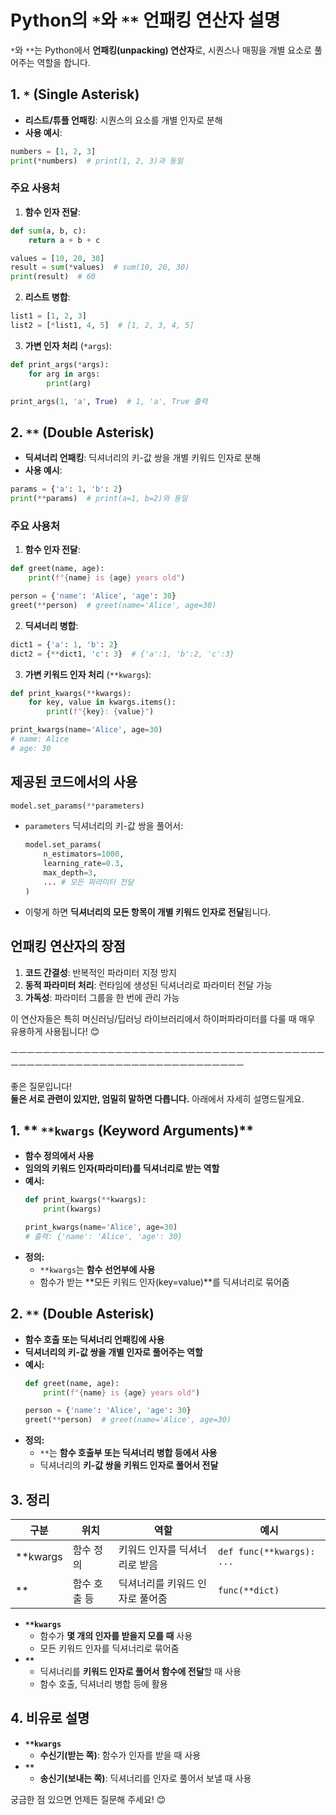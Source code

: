 # Python의 `*`와 `**` 언패킹 연산자 설명

`*`와 `**`는 Python에서 **언패킹(unpacking) 연산자**로, 시퀀스나 매핑을 개별 요소로 풀어주는 역할을 합니다.

## 1. `*` (Single Asterisk)
- **리스트/튜플 언패킹**: 시퀀스의 요소를 개별 인자로 분해
- **사용 예시**:
```python
numbers = [1, 2, 3]
print(*numbers)  # print(1, 2, 3)과 동일
```

### 주요 사용처
1. **함수 인자 전달**:
```python
def sum(a, b, c):
    return a + b + c

values = [10, 20, 30]
result = sum(*values)  # sum(10, 20, 30)
print(result)  # 60
```

2. **리스트 병합**:
```python
list1 = [1, 2, 3]
list2 = [*list1, 4, 5]  # [1, 2, 3, 4, 5]
```

3. **가변 인자 처리** (`*args`):
```python
def print_args(*args):
    for arg in args:
        print(arg)

print_args(1, 'a', True)  # 1, 'a', True 출력
```

## 2. `**` (Double Asterisk)
- **딕셔너리 언패킹**: 딕셔너리의 키-값 쌍을 개별 키워드 인자로 분해
- **사용 예시**:
```python
params = {'a': 1, 'b': 2}
print(**params)  # print(a=1, b=2)와 동일
```

### 주요 사용처
1. **함수 인자 전달**:
```python
def greet(name, age):
    print(f"{name} is {age} years old")

person = {'name': 'Alice', 'age': 30}
greet(**person)  # greet(name='Alice', age=30)
```

2. **딕셔너리 병합**:
```python
dict1 = {'a': 1, 'b': 2}
dict2 = {**dict1, 'c': 3}  # {'a':1, 'b':2, 'c':3}
```

3. **가변 키워드 인자 처리** (`**kwargs`):
```python
def print_kwargs(**kwargs):
    for key, value in kwargs.items():
        print(f"{key}: {value}")

print_kwargs(name='Alice', age=30)
# name: Alice
# age: 30
```

## 제공된 코드에서의 사용
```python
model.set_params(**parameters)
```
- `parameters` 딕셔너리의 키-값 쌍을 풀어서:
  ```python
  model.set_params(
      n_estimators=1000,
      learning_rate=0.3,
      max_depth=3,
      ... # 모든 파라미터 전달
  )
  ```
- 이렇게 하면 **딕셔너리의 모든 항목이 개별 키워드 인자로 전달**됩니다.

## 언패킹 연산자의 장점
1. **코드 간결성**: 반복적인 파라미터 지정 방지
2. **동적 파라미터 처리**: 런타임에 생성된 딕셔너리로 파라미터 전달 가능
3. **가독성**: 파라미터 그룹을 한 번에 관리 가능

이 연산자들은 특히 머신러닝/딥러닝 라이브러리에서 하이퍼파라미터를 다룰 때 매우 유용하게 사용됩니다! 😊


ㅡㅡㅡㅡㅡㅡㅡㅡㅡㅡㅡㅡㅡㅡㅡㅡㅡㅡㅡㅡㅡㅡㅡㅡㅡㅡㅡㅡㅡㅡㅡㅡㅡㅡㅡㅡㅡㅡㅡㅡㅡㅡㅡㅡㅡㅡㅡㅡㅡㅡㅡㅡㅡㅡㅡㅡㅡㅡㅡㅡㅡㅡㅡㅡㅡㅡㅡㅡ

좋은 질문입니다!  
**둘은 서로 관련이 있지만, 엄밀히 말하면 다릅니다.** 아래에서 자세히 설명드릴게요.

## 1. ** `**kwargs` (Keyword Arguments)**
- **함수 정의에서 사용**
- **임의의 키워드 인자(파라미터)를 딕셔너리로 받는 역할**
- **예시:**
  ```python
  def print_kwargs(**kwargs):
      print(kwargs)

  print_kwargs(name='Alice', age=30)
  # 출력: {'name': 'Alice', 'age': 30}
  ```
- **정의:**  
  - `**kwargs`는 **함수 선언부에 사용**  
  - 함수가 받는 **모든 키워드 인자(key=value)**를 딕셔너리로 묶어줌

## 2. **`**` (Double Asterisk)**
- **함수 호출 또는 딕셔너리 언패킹에 사용**
- **딕셔너리의 키-값 쌍을 개별 인자로 풀어주는 역할**
- **예시:**
  ```python
  def greet(name, age):
      print(f"{name} is {age} years old")

  person = {'name': 'Alice', 'age': 30}
  greet(**person)  # greet(name='Alice', age=30)
  ```
- **정의:**  
  - `**`는 **함수 호출부 또는 딕셔너리 병합 등에서 사용**  
  - 딕셔너리의 **키-값 쌍을 키워드 인자로 풀어서 전달**

## 3. **정리**

| 구분         | 위치           | 역할                               | 예시                        |
|--------------|----------------|------------------------------------|-----------------------------|
| **kwargs     | 함수 정의      | 키워드 인자를 딕셔너리로 받음      | `def func(**kwargs): ...`   |
| **           | 함수 호출 등   | 딕셔너리를 키워드 인자로 풀어줌    | `func(**dict)`              |

- **`**kwargs`**  
  - 함수가 **몇 개의 인자를 받을지 모를 때** 사용  
  - 모든 키워드 인자를 딕셔너리로 묶어줌
- **`**`**  
  - 딕셔너리를 **키워드 인자로 풀어서 함수에 전달**할 때 사용  
  - 함수 호출, 딕셔너리 병합 등에 활용

## 4. **비유로 설명**
- **`**kwargs`**  
  - **수신기(받는 쪽)**: 함수가 인자를 받을 때 사용
- **`**`**  
  - **송신기(보내는 쪽)**: 딕셔너리를 인자로 풀어서 보낼 때 사용

궁금한 점 있으면 언제든 질문해 주세요! 😊